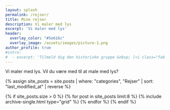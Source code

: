 ```yaml
---
layout: splash
permalink: /rejser/
title: Mine rejser
description: Vi maler med lys
excerpt: 'Vi maler med lys'
header:
  overlay_color: "#5e616c"
  overlay_image: /assets/images/picture-1.png
author_profile: true
#intro:
#  - excerpt: 'Tilmeld dig den historiske gruppe &nbsp; [<i class="fab fa-facebook-f"></i> VIH Historiske Gruppe](https://www.facebook.com/groups/655406751295188/){: .btn .btn--facebook}'
---
```


Vi maler med lys. Vil du være med til at male med lys?

<div class="feature__wrapper">

{% assign site_posts = site.posts | where: "categories", "Rejser" | sort: "last_modified_at" | reverse %}

{% if site_posts.size > 0 %}
  {% for post in site_posts limit:8 %}
    {% include archive-single.html type="grid" %}
  {% endfor %}
{% endif %}

</div>
